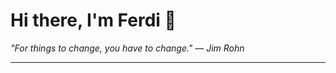 <h1>Hi there, I'm Ferdi 👋</h1>

<p><em>
  "For things to change, you have to change." — Jim Rohn
</em></p>

---
